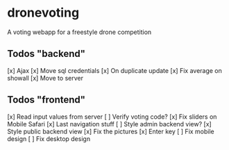 # dronevoting
A voting webapp for a freestyle drone competition

## Todos "backend"
[x] Ajax
[x] Move sql credentials
[x] On duplicate update
[x] Fix average on showall
[x] Move to server

## Todos "frontend"
[x] Read input values from server
[ ] Verify voting code?
[x] Fix sliders on Mobile Safari
[x] Last navigation stuff
[ ] Style admin backend view?
[x] Style public backend view
[x] Fix the pictures
[x] Enter key
[ ] Fix mobile design
[ ] Fix desktop design
